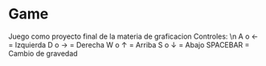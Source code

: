 # Game
Juego como proyecto final de la materia de graficacion
Controles: \n
A o ← = Izquierda
D o → = Derecha
W o ↑ = Arriba 
S o ↓ = Abajo
SPACEBAR = Cambio de gravedad
